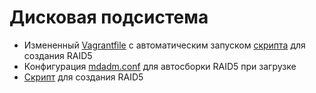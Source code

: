 # Дисковая подсистема

* Измененный [Vagrantfile](Vagrantfile) c автоматическим запуском [скрипта](myscriptr5) для создания RAID5 
* Конфигурация [mdadm.conf](mdadm.conf) для автосборки RAID5 при загрузке
* [Скрипт](myscriptr5) для создания RAID5 
